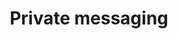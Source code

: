 ---
layout: layouts/base-article.njk
title: Private messaging
excerpt: "Guides on implementing private communication between different sites/users"
categories: browse
tags: [guide,Interaction with others,Sub,Private messaging]
primary_tag: Interaction with others
secondary_tag: Private messaging
comments: false
share: true
identifier: interaction
---